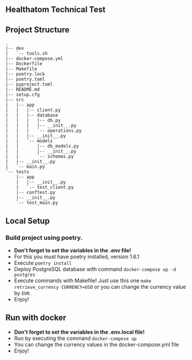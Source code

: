 ## **Healthatom Technical Test**

## **Project Structure**

```
.
|-- dev
|   `-- tools.sh
|-- docker-compose.yml
|-- Dockerfile
|-- Makefile
|-- poetry.lock
|-- poetry.toml
|-- pyproject.toml
|-- README.md
|-- setup.cfg
|-- src
|   |-- app
|   |   |-- client.py
|   |   |-- database
|   |   |   |-- db.py
|   |   |   |-- __init__.py
|   |   |   `-- operations.py
|   |   |-- __init__.py
|   |   `-- models
|   |       |-- db_models.py
|   |       |-- __init__.py
|   |       `-- schemas.py
|   |-- __init__.py
|   `-- main.py
`-- tests
    |-- app
    |   |-- __init__.py
    |   `-- test_client.py
    |-- conftest.py
    |-- __init__.py
    `-- test_main.py
```

## **Local Setup**

### Build project using poetry.
- **Don't forget to set the variables in the .env file!**
- For this you must have poetry installed, version 1.6.1
- Execute `poetry install`
- Deploy PostgreSQL database with command `docker-compose up -d postgres`
- Execute commands with Makefile! Just use this one `make retrieve_currency CURRENCY=USD`
or you can change the currency value by `EUR`.
- Enjoy!

## **Run with docker**
- **Don't forget to set the variables in the .env.local file!**
- Run by executing the command `docker-compose up`
- You can change the currency values in the docker-compose.yml file
- Enjoy!

